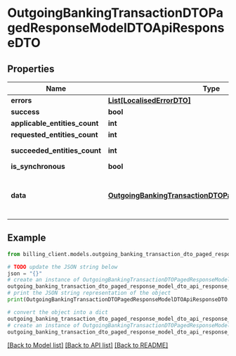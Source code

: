 # OutgoingBankingTransactionDTOPagedResponseModelDTOApiResponseDTO


## Properties

Name | Type | Description | Notes
------------ | ------------- | ------------- | -------------
**errors** | [**List[LocalisedErrorDTO]**](LocalisedErrorDTO.md) |  | [optional] 
**success** | **bool** |  | [optional] 
**applicable_entities_count** | **int** |  | [optional] 
**requested_entities_count** | **int** |  | [optional] 
**succeeded_entities_count** | **int** |  | [optional] [readonly] 
**is_synchronous** | **bool** |  | [optional] 
**data** | [**OutgoingBankingTransactionDTOPagedResponseModelDTO**](OutgoingBankingTransactionDTOPagedResponseModelDTO.md) | The updated entity in case of modifications or creation | [optional] 

## Example

```python
from billing_client.models.outgoing_banking_transaction_dto_paged_response_model_dto_api_response_dto import OutgoingBankingTransactionDTOPagedResponseModelDTOApiResponseDTO

# TODO update the JSON string below
json = "{}"
# create an instance of OutgoingBankingTransactionDTOPagedResponseModelDTOApiResponseDTO from a JSON string
outgoing_banking_transaction_dto_paged_response_model_dto_api_response_dto_instance = OutgoingBankingTransactionDTOPagedResponseModelDTOApiResponseDTO.from_json(json)
# print the JSON string representation of the object
print(OutgoingBankingTransactionDTOPagedResponseModelDTOApiResponseDTO.to_json())

# convert the object into a dict
outgoing_banking_transaction_dto_paged_response_model_dto_api_response_dto_dict = outgoing_banking_transaction_dto_paged_response_model_dto_api_response_dto_instance.to_dict()
# create an instance of OutgoingBankingTransactionDTOPagedResponseModelDTOApiResponseDTO from a dict
outgoing_banking_transaction_dto_paged_response_model_dto_api_response_dto_from_dict = OutgoingBankingTransactionDTOPagedResponseModelDTOApiResponseDTO.from_dict(outgoing_banking_transaction_dto_paged_response_model_dto_api_response_dto_dict)
```
[[Back to Model list]](../README.md#documentation-for-models) [[Back to API list]](../README.md#documentation-for-api-endpoints) [[Back to README]](../README.md)


